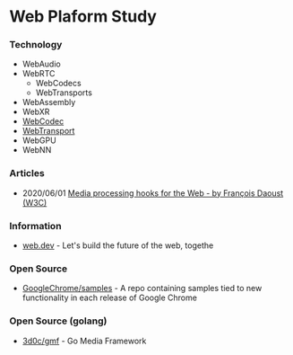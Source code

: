 # Web Plaform Study


### Technology
- WebAudio
- WebRTC
    - WebCodecs
    - WebTransports
- WebAssembly
- WebXR
- [WebCodec](https://github.com/sikang99/webplatform-study/tree/main/webcodec)
- [WebTransport](https://github.com/sikang99/webplatform-study/tree/main/webtransport)
- WebGPU
- WebNN


### Articles
- 2020/06/01 [Media processing hooks for the Web - by François Daoust (W3C)](https://www.w3.org/2020/06/machine-learning-workshop/talks/media_processing_hooks_for_the_web.html)


### Information
- [web.dev](https://web.dev/) - Let's build the future of the web, togethe


### Open Source
- [GoogleChrome/samples](https://github.com/GoogleChrome/samples) - A repo containing samples tied to new functionality in each release of Google Chrome


### Open Source (golang)
- [3d0c/gmf](https://github.com/3d0c/gmf) - Go Media Framework
